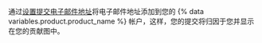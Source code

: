 通过[设置提交电子邮件地址](/articles/setting-your-commit-email-address)将电子邮件地址添加到您的 {% data variables.product.product_name %} 帐户，这样，您的提交将归因于您并显示在您的贡献图中。
